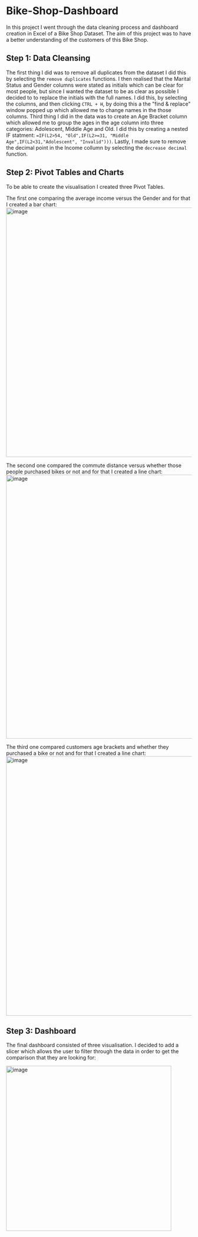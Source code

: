 # Bike-Shop-Dashboard

In this project I went through the data cleaning process and dashboard creation in Excel of a Bike Shop Dataset. The aim of this project was to have a better understanding of the customers of this Bike Shop. 

## Step 1: Data Cleansing 
The first thing I did was to remove all duplicates from the dataset I did this by selecting the `remove duplicates` functions. I then realised that the Marital Status and Gender columns were stated as initials which can be clear for most people, but since I wanted the dataset to be as clear as possible I decided to to replace the initials with the full names. I did this, by selecting the columns, and then clicking `CTRL + H`, by doing this a the "find & replace" window popped up which allowed me to change names in the those columns. Third thing I did in the data was to create an Age Bracket column which allowed me to group the ages in the age column into three categories: Adolescent, Middle Age and Old. I did this by creating a nested IF statment: `=IF(L2>54, "Old",IF(L2>=31, "Middle Age",IF(L2<31,"Adolescent", "Invalid")))`. Lastly, I made sure to remove the decimal point in the Income collumn by selecting the `decrease decimal` function.

## Step 2: Pivot Tables and Charts

To be able to create the visualisation I created three Pivot Tables. 

The first one comparing the average income versus the Gender and for that I created a bar chart:
<img width="677" alt="image" src="https://user-images.githubusercontent.com/85926823/219498416-74fca74c-fbc5-4da0-acb8-5493600c7200.png">

The second one compared the commute distance versus whether those people purchased bikes or not and for that I created a line chart:
<img width="716" alt="image" src="https://user-images.githubusercontent.com/85926823/219498898-e75b7c64-439e-4737-a9cf-fe02453c820f.png">

The third one compared customers age brackets and whether they purchased a bike or not and for that I created a line chart:
<img width="704" alt="image" src="https://user-images.githubusercontent.com/85926823/219499200-182fe03f-6a47-40de-bd6b-43c37a75c4b9.png">

## Step 3: Dashboard 
The final dashboard consisted of three visualisation. I decided to add a slicer which allows the user to filter through the data in order to get the comparison that they are looking for: 

<img width="448" alt="image" src="https://user-images.githubusercontent.com/85926823/219499649-647640c3-63e6-4681-a2d9-55486a881fb7.png">


